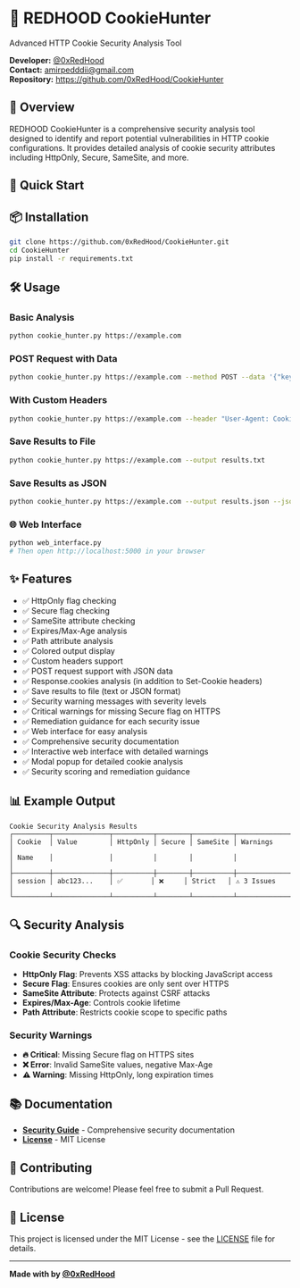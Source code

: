 # 🔴 REDHOOD CookieHunter

Advanced HTTP Cookie Security Analysis Tool

**Developer:** [@0xRedHood](https://github.com/0xRedHood)  
**Contact:** amirpedddii@gmail.com  
**Repository:** https://github.com/0xRedHood/CookieHunter

## 🎯 Overview

REDHOOD CookieHunter is a comprehensive security analysis tool designed to identify and report potential vulnerabilities in HTTP cookie configurations. It provides detailed analysis of cookie security attributes including HttpOnly, Secure, SameSite, and more.

## 🚀 Quick Start

## 📦 Installation

```bash
git clone https://github.com/0xRedHood/CookieHunter.git
cd CookieHunter
pip install -r requirements.txt
```

## 🛠️ Usage

### Basic Analysis
```bash
python cookie_hunter.py https://example.com
```

### POST Request with Data
```bash
python cookie_hunter.py https://example.com --method POST --data '{"key": "value"}'
```

### With Custom Headers
```bash
python cookie_hunter.py https://example.com --header "User-Agent: CookieHunter/1.0"
```

### Save Results to File
```bash
python cookie_hunter.py https://example.com --output results.txt
```

### Save Results as JSON
```bash
python cookie_hunter.py https://example.com --output results.json --json
```

### 🌐 Web Interface
```bash
python web_interface.py
# Then open http://localhost:5000 in your browser
```

## ✨ Features

- ✅ HttpOnly flag checking
- ✅ Secure flag checking  
- ✅ SameSite attribute checking
- ✅ Expires/Max-Age analysis
- ✅ Path attribute analysis
- ✅ Colored output display
- ✅ Custom headers support
- ✅ POST request support with JSON data
- ✅ Response.cookies analysis (in addition to Set-Cookie headers)
- ✅ Save results to file (text or JSON format)
- ✅ Security warning messages with severity levels
- ✅ Critical warnings for missing Secure flag on HTTPS
- ✅ Remediation guidance for each security issue
- ✅ Web interface for easy analysis
- ✅ Comprehensive security documentation
- ✅ Interactive web interface with detailed warnings
- ✅ Modal popup for detailed cookie analysis
- ✅ Security scoring and remediation guidance

## 📊 Example Output

```
Cookie Security Analysis Results
┌─────────┬──────────────┬──────────┬────────┬──────────┬─────────────────────┐
│ Cookie  │ Value        │ HttpOnly │ Secure │ SameSite │ Warnings            │
│ Name    │              │          │        │          │                     │
├─────────┼──────────────┼──────────┼────────┼──────────┼─────────────────────┤
│ session │ abc123...    │ ✅       │ ❌     │ Strict   │ ⚠️ 3 Issues         │
└─────────┴──────────────┴──────────┴────────┴──────────┴─────────────────────┘
```

## 🔍 Security Analysis

### Cookie Security Checks
- **HttpOnly Flag**: Prevents XSS attacks by blocking JavaScript access
- **Secure Flag**: Ensures cookies are only sent over HTTPS
- **SameSite Attribute**: Protects against CSRF attacks
- **Expires/Max-Age**: Controls cookie lifetime
- **Path Attribute**: Restricts cookie scope to specific paths

### Security Warnings
- **🔥 Critical**: Missing Secure flag on HTTPS sites
- **❌ Error**: Invalid SameSite values, negative Max-Age
- **⚠️ Warning**: Missing HttpOnly, long expiration times

## 📚 Documentation

- **[Security Guide](SECURITY_GUIDE.md)** - Comprehensive security documentation
- **[License](LICENSE)** - MIT License

## 🤝 Contributing

Contributions are welcome! Please feel free to submit a Pull Request.

## 📄 License

This project is licensed under the MIT License - see the [LICENSE](LICENSE) file for details.

---

**Made with by [@0xRedHood](https://github.com/0xRedHood)** 